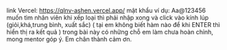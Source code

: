 link Vercel: https://qlnv-ashen.vercel.app/
mật khẩu ví dụ: Aa@123456
muốn tìm nhân viên khi xếp loại thì phải nhập xong và click vào kính lúp (giỏi,khá,trung bình, xuất sắc) ( tại em không biết hàm nào để khi ENTER thì hiển thị ra kết quả )
trong bài này có những chỗ em làm chưa hoàn chỉnh, mong mentor góp ý. Em chân thành cảm ơn.
